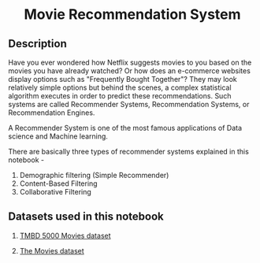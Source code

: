 <h1 align="center">Movie Recommendation System</h1>

## Description

Have you ever wondered how Netflix suggests movies to you based on the movies you have already watched? Or how does an e-commerce websites display options such as "Frequently Bought Together"? They may look relatively simple options but behind the scenes, a complex statistical algorithm executes in order to predict these recommendations. Such systems are called Recommender Systems, Recommendation Systems, or Recommendation Engines. 

A Recommender System is one of the most famous applications of Data science and Machine learning.


There are basically three types of recommender systems explained in this notebook -
1. Demographic filtering (Simple Recommender)
2. Content-Based Filtering
3. Collaborative Filtering

## Datasets used in this notebook
1. [TMBD 5000 Movies dataset](https://www.kaggle.com/tmdb/tmdb-movie-metadata "TMBD 5000 Movies dataset")

2. [The Movies dataset](https://www.kaggle.com/rounakbanik/the-movies-dataset "The Movies dataset")
